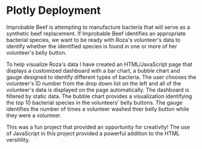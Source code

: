 # Plotly Deployment

Improbable Beef is attempting to manufacture bacteria that will serve as a synthetic beef replacement. If Improbable Beef identifies an appropriate bacterial species, we want to be ready with Roza's volunteer's data to identify whether the identified species is found in one or more of her volunteer's belly button.

To help visualize Roza's data I have created an HTML/JavaScript page that displays a customized dashboard with a bar chart, a bubble chart and gauge designed to identify different types of bacteria. The user chooses the volunteer's ID number from the drop down list on the left and all of the volunteer's data is displayed on the page automatically. The dashboard is filtered by static data. The bubble chart provides a visualization identifying the top 10 bacterial species in the volunteers' belly buttons. The gauge identifies the number of times a volunteer washed thier belly button while they were a volunteer.  

This was a fun  project that provided an opportunity for creativity! The use of JavaScript in this project provided a powerful addition to the HTML versitility.

